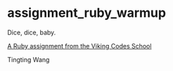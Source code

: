 assignment_ruby_warmup
======================

Dice, dice, baby.

[A Ruby assignment from the Viking Codes School](http://www.vikingcodeschool.com)

Tingting Wang